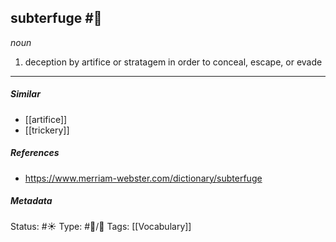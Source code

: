 ## subterfuge #🧠 

_noun_

1. deception by artifice or stratagem in order to conceal, escape, or evade

___
##### Similar
-   [[artifice]]
-   [[trickery]]


##### References 
- https://www.merriam-webster.com/dictionary/subterfuge

##### Metadata
Status: #☀️ 
Type: #🔵/💬 
Tags: [[Vocabulary]]